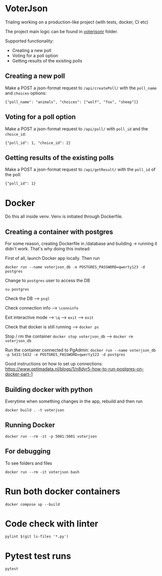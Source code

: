 # VoterJson
Trialing working on a production-like project (with tests, docker, CI etc) 


The project main logic can be found in [voterjsonr](https://github.com/manjash/VoterJson/tree/main/voterjsonr) folder.

Supported functionality:

- Creating a new poll
- Voting for a poll option
- Getting results of the existing polls

## Creating a new poll
Make a POST a json-format request to `/api/createPoll/` with the `poll_name` and `choices` options:

```
{"poll_name": "animals", "choices": ["wolf", "fox", "sheep"]}
```

## Voting for a poll option

Make a POST a json-format request to `/api/poll/` with `poll_id` and the `choice_id`:

```
{"poll_id": 1, "choice_id": 2}
```

## Getting results of the existing polls

Make a POST a json-format request to `/api/getResult/` with the `poll_id` of the poll:

```
{"poll_id": 1}
```


# Docker

Do this all inside venv. Venv is initiated through Dockerfile.

## Creating a container with postgres

For some reason, creating Dockerfile in /database and building -> running it didn't work.
That's why doing this instead:

First of all, launch Docker app locally. Then run

```
docker run --name voterjson_db -e POSTGRES_PASSWORD=qwerty123 -d postgres
```

Change to ```postgres``` user to access the DB

```
su postgres
```

Check the DB --> ```psql```

Check connection info --> ```\conninfo```

Exit interactive mode --> ```\q``` --> ```exit``` --> ```exit```

Check that docker is still running --> ```docker ps```

Stop / rm the container ```docker stop voterjson_db``` --> ```docker rm voterjson_db```

Run the container connected to PgAdmin:
```docker run --name voterjson_db -p 5433:5432 -e POSTGRES_PASSWORD=qwerty123 -d postgres```

Good instructions on how to set up connections:
https://www.optimadata.nl/blogs/1/n8dyr5-how-to-run-postgres-on-docker-part-1

## Building docker with python

Everytime when something changes in the app, rebuild and then run

```
docker build . -t voterjson
```

## Running Docker

```
docker run --rm -it -p 5001:5001 voterjson
```

## For debugging

To see folders and files

```
docker run --rm -it voterjson bash
```

# Run both docker containers

```docker compose up --build```

# Code check with linter

```pylint $(git ls-files '*.py')```

# Pytest test runs

```pytest```